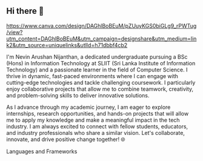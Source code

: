 


## Hi there 👋 
https://www.canva.com/design/DAGhlBoBEuM/pZUuyKGS0biGLg9_rPWTug/view?utm_content=DAGhlBoBEuM&utm_campaign=designshare&utm_medium=link2&utm_source=uniquelinks&utlId=h71dbbf4cb2

 I'm Nevin Arushan Nijanthan, a dedicated undergraduate pursuing a BSc (Hons) in Information Technology at SLIIT (Sri Lanka Institute of Information Technology) and a passionate learner in the field of Computer Science. I thrive in dynamic, fast-paced environments where I can engage with cutting-edge technologies and tackle challenging coursework. I particularly enjoy collaborative projects that allow me to combine teamwork, creativity, and problem-solving skills to deliver innovative solutions.

As I advance through my academic journey, I am eager to explore internships, research opportunities, and hands-on projects that will allow me to apply my knowledge and make a meaningful impact in the tech industry. I am always excited to connect with fellow students, educators, and industry professionals who share a similar vision. Let's collaborate, innovate, and drive positive change together! 🌐

Languages and Frameworks 




